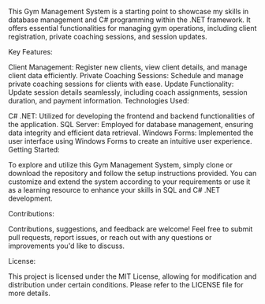 This Gym Management System is a starting point to showcase my skills in database management and C# programming within the .NET framework. It offers essential functionalities for managing gym operations, including client registration, private coaching sessions, and session updates.

Key Features:

Client Management: Register new clients, view client details, and manage client data efficiently.
Private Coaching Sessions: Schedule and manage private coaching sessions for clients with ease.
Update Functionality: Update session details seamlessly, including coach assignments, session duration, and payment information.
Technologies Used:

C# .NET: Utilized for developing the frontend and backend functionalities of the application.
SQL Server: Employed for database management, ensuring data integrity and efficient data retrieval.
Windows Forms: Implemented the user interface using Windows Forms to create an intuitive user experience.
Getting Started:

To explore and utilize this Gym Management System, simply clone or download the repository and follow the setup instructions provided. You can customize and extend the system according to your requirements or use it as a learning resource to enhance your skills in SQL and C# .NET development.

Contributions:

Contributions, suggestions, and feedback are welcome! Feel free to submit pull requests, report issues, or reach out with any questions or improvements you'd like to discuss.

License:

This project is licensed under the MIT License, allowing for modification and distribution under certain conditions. Please refer to the LICENSE file for more details.
